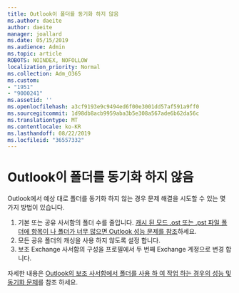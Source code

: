 ```yaml
---
title: Outlook이 폴더를 동기화 하지 않음
ms.author: daeite
author: daeite
manager: joallard
ms.date: 05/15/2019
ms.audience: Admin
ms.topic: article
ROBOTS: NOINDEX, NOFOLLOW
localization_priority: Normal
ms.collection: Adm_O365
ms.custom:
- "1951"
- "9000241"
ms.assetid: ''
ms.openlocfilehash: a3cf9193e9c9494ed6f00e3001dd57af591a9ff0
ms.sourcegitcommit: 1d98db8acb9959aba3b5e308a567ade6b62da56c
ms.translationtype: MT
ms.contentlocale: ko-KR
ms.lasthandoff: 08/22/2019
ms.locfileid: "36557332"
---
```

# <a name="outlook-not-synching-folders"></a>Outlook이 폴더를 동기화 하지 않음

Outlook에서 예상 대로 폴더를 동기화 하지 않는 경우 문제 해결을 시도할 수 있는 몇 가지 방법이 있습니다.

1. 기본 또는 공유 사서함의 폴더 수를 줄입니다. [캐시 된 모드 .ost 또는 .pst 파일 폴더에 항목이 나 폴더가 너무 많으면 Outlook 성능 문제를 참조](https://support.microsoft.com/help/2768656)하세요.
2. 모든 공유 폴더의 캐싱을 사용 하지 않도록 설정 합니다.
3. 보조 Exchange 사서함의 구성을 프로필에서 두 번째 Exchange 계정으로 변경 합니다.

자세한 내용은 [Outlook의 보조 사서함에서 폴더를 사용 하 여 작업 하는 경우의 성능 및 동기화 문제](https://support.microsoft.com/help/3115602)를 참조 하세요.
